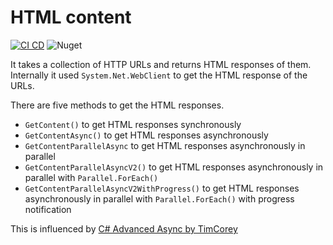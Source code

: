 # HTML content

[![CI CD](https://github.com/Arnab-Developer/ArnabDeveloper.HtmlContent.Core/actions/workflows/ci-cd.yml/badge.svg)](https://github.com/Arnab-Developer/ArnabDeveloper.HtmlContent.Core/actions/workflows/ci-cd.yml)
![Nuget](https://img.shields.io/nuget/v/ArnabDeveloper.HtmlContent.Core)

It takes a collection of HTTP URLs and returns HTML responses of them. Internally
it used `System.Net.WebClient` to get the HTML response of the URLs.

There are five methods to get the HTML responses.

- `GetContent()` to get HTML responses synchronously
- `GetContentAsync()` to get HTML responses asynchronously
- `GetContentParallelAsync` to get HTML responses asynchronously in parallel
- `GetContentParallelAsyncV2()` to get HTML responses asynchronously in parallel 
with `Parallel.ForEach()`
- `GetContentParallelAsyncV2WithProgress()` to get HTML responses asynchronously 
in parallel with `Parallel.ForEach()` with progress notification

This is influenced by
[C# Advanced Async by TimCorey](https://www.youtube.com/watch?v=ZTKGRJy5P2M)